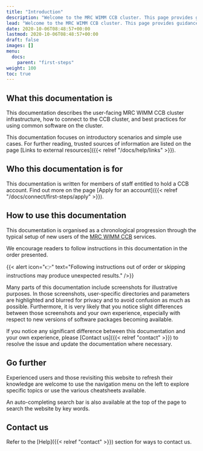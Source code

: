 ```yaml
---
title: "Introduction"
description: "Welcome to the MRC WIMM CCB cluster. This page provides guidance on the use of this documentation."
lead: "Welcome to the MRC WIMM CCB cluster. This page provides guidance on the use of this documentation."
date: 2020-10-06T08:48:57+00:00
lastmod: 2020-10-06T08:48:57+00:00
draft: false
images: []
menu:
  docs:
    parent: "first-steps"
weight: 100
toc: true
---
```


## What this documentation is

This documentation describes the user-facing MRC WIMM CCB cluster infrastructure,
how to connect to the CCB cluster, and best practices for using common software
on the cluster.

This documentation focuses on introductory scenarios and simple use cases.
For further reading, trusted sources of information are listed on the page
[Links to external resources]({{< relref "/docs/help/links" >}}).

## Who this documentation is for

This documentation is written for members of staff entitled to hold a CCB account.
Find out more on the page [Apply for an account]({{< relref "/docs/connect/first-steps/apply" >}}).

## How to use this documentation

This documentation is organised as a chronological progression through the typical setup
of new users of the [MRC WIMM CCB][mrc-wimm-ccb] services.

We encourage readers to follow instructions in this documentation in the order presented.

{{< alert icon="👉" text="Following instructions out of order or skipping instructions may produce unexpected results." />}}

Many parts of this documentation include screenshots for illustrative purposes.
In those screenshots, user-specific directories and parameters are highlighted and
blurred for privacy and to avoid confusion as much as possible.
Furthermore, it is very likely that you notice slight differences between those screenshots
and your own experience, especially with respect to new versions of software packages becoming
available.

If you notice any significant difference between this documentation and your own experience,
please [Contact us]({{< relref "contact" >}}) to resolve the issue and update the documentation
where necessary.

## Go further

Experienced users and those revisiting this website to refresh their knowledge are welcome to use
the navigation menu on the left to explore specific topics or use the various cheatsheets
available.

An auto-completing search bar is also available at the top of the page to search the website
by key words.

## Contact us

Refer to the [Help]({{< relref "contact" >}}) section for ways to contact us.

<!-- Link definitions -->

[mrc-wimm-ccb]: https://www.imm.ox.ac.uk/research/units-and-centres/mrc-wimm-centre-for-computational-biology
